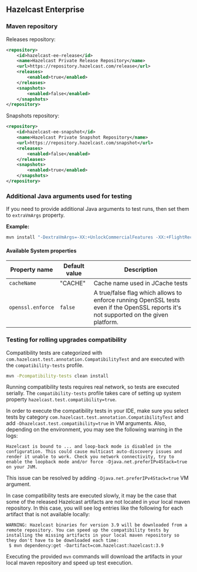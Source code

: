 ## Hazelcast Enterprise

### Maven repository

Releases repository:

````xml
<repository>
    <id>hazelcast-ee-release</id>
    <name>Hazelcast Private Release Repository</name>
    <url>https://repository.hazelcast.com/release</url>
    <releases>
        <enabled>true</enabled>
    </releases>
    <snapshots>
        <enabled>false</enabled>
    </snapshots>
</repository>
````

Snapshots repository:

````xml
<repository>
    <id>hazelcast-ee-snapshot</id>
    <name>Hazelcast Private Snapshot Repository</name>
    <url>https://repository.hazelcast.com/snapshot</url>
    <releases>
        <enabled>false</enabled>
    </releases>
    <snapshots>
        <enabled>true</enabled>
    </snapshots>
</repository>
````

### Additional Java arguments used for testing

If you need to provide additional Java arguments to test runs, then set them to `extraVmArgs` property.

**Example:**
```bash
mvn install "-DextraVmArgs=-XX:+UnlockCommercialFeatures -XX:+FlightRecorder -Dopenssl.enforce=true"
```

#### Available System properties

Property name | Default value | Description
---           | ---           | ---
`cacheName`   | "CACHE"       | Cache name used in JCache tests
`openssl.enforce` | `false`   | A true/false flag which allows to enforce running OpenSSL tests even if the OpenSSL reports it's not supported on the given platform.

### Testing for rolling upgrades compatibility

Compatibility tests are categorized with `com.hazelcast.test.annotation.CompatibilityTest` and are executed with the `compatibility-tests` profile.

```bash
mvn -Pcompatibility-tests clean install
```

Running compatibility tests requires real network, so tests are executed serially. The `compatibility-tests` profile takes care of setting up system property `hazelcast.test.compatibility=true`.

In order to execute the compatibility tests in your IDE, make sure you select tests by category `com.hazelcast.test.annotation.CompatibilityTest` and add `-Dhazelcast.test.compatibility=true` in VM arguments. Also, depending on the environment, you may see the following warning in the logs:
```
Hazelcast is bound to ... and loop-back mode is disabled in the configuration. This could cause multicast auto-discovery issues and render it unable to work. Check you network connectivity, try to enable the loopback mode and/or force -Djava.net.preferIPv4Stack=true on your JVM.
```

This issue can be resolved by adding `-Djava.net.preferIPv4Stack=true` VM argument.

In case compatibility tests are executed slowly, it may be the case that some of the released Hazelcast artifacts are not located in your local maven repository. In this case, you will see log entries like the following for each artifact that is not available locally:

```
WARNING: Hazelcast binaries for version 3.9 will be downloaded from a remote repository. You can speed up the compatibility tests by installing the missing artifacts in your local maven repository so they don't have to be downloaded each time:
 $ mvn dependency:get -Dartifact=com.hazelcast:hazelcast:3.9
```

Executing the provided `mvn` commands will download the artifacts in your local maven repository and speed up test execution.
